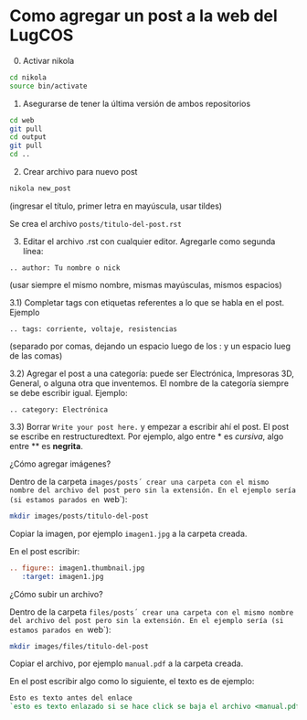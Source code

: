 # Como agregar un post a la web del LugCOS

0) Activar nikola

```bash
cd nikola
source bin/activate
```

1) Asegurarse de tener la última versión de ambos repositorios

```bash
cd web
git pull
cd output
git pull
cd ..
```

2) Crear archivo para nuevo post

```bash
nikola new_post
```
(ingresar el título, primer letra en mayúscula, usar tildes)

Se crea el archivo `posts/titulo-del-post.rst`

3) Editar el archivo .rst con cualquier editor. Agregarle como segunda línea: 

```
.. author: Tu nombre o nick
```

(usar siempre el mismo nombre, mismas mayúsculas, mismos espacios)

3.1) Completar tags con etiquetas referentes a lo que se habla en el post. Ejemplo

```
.. tags: corriente, voltaje, resistencias
```

(separado por comas, dejando un espacio luego de los : y un espacio lueg de las comas)

3.2) Agregar el post a una categoría: puede ser Electrónica, Impresoras 3D, General, o alguna otra que inventemos. El nombre de la categoría siempre se debe escribir igual. Ejemplo:

```
.. category: Electrónica
```

3.3) Borrar `Write your post here.` y empezar a escribir ahí el post. El post se escribe en restructuredtext. Por ejemplo, algo entre * es *cursiva*, algo entre ** es **negrita**.

¿Cómo agregar imágenes?

Dentro de la carpeta `images/posts´ crear una carpeta con el mismo nombre del archivo del post pero sin la extensión. En el ejemplo sería (si estamos parados en `web`):

```bash
mkdir images/posts/titulo-del-post
```

Copiar la imagen, por ejemplo `imagen1.jpg` a la carpeta creada.

En el post escribir:

```rst
.. figure:: imagen1.thumbnail.jpg
   :target: imagen1.jpg
```

¿Cómo subir un archivo?

Dentro de la carpeta `files/posts´ crear una carpeta con el mismo nombre del archivo del post pero sin la extensión. En el ejemplo sería (si estamos parados en `web`):

```bash
mkdir images/files/titulo-del-post
```

Copiar el archivo, por ejemplo `manual.pdf` a la carpeta creada.

En el post escribir algo como lo siguiente, el texto es de ejemplo:

```rst
Esto es texto antes del enlace
`esto es texto enlazado si se hace click se baja el archivo <manual.pdf>`_.
```


